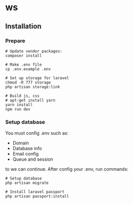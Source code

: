 # ws

## Installation

### Prepare
```
# Update vendor packages:
composer install

# Make .env file
cp .env.example .env

# Set up storage for laravel
chmod -R 777 storage
php artisan storage:link

# Build js, css
# apt-get install yarn
yarn install
npm run dev
```
### Setup database
You must config .env such as:
- Domain
- Database info
- Email config
- Queue and session

to we can continue. After config your .env, run commands:
```
# Setup database
php artisan migrate

# Install laravel passport
php artisan passport:install 
```
